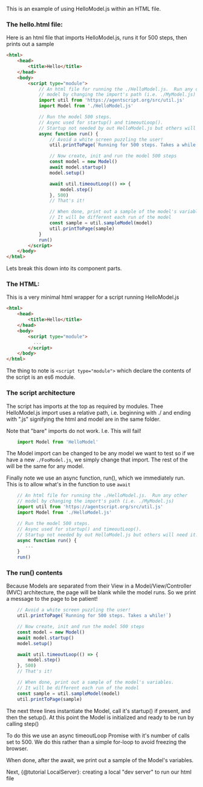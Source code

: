 This is an example of using HelloModel.js within an HTML file.

### The hello.html file:

Here is an html file that imports HelloModel.js, runs it for 500 steps, then prints out a sample
```html
<html>
    <head>
        <title>Hello</title>
    </head>
    <body>
        <script type="module">
            // An html file for running the ./HelloModel.js.  Run any other
            // model by changing the import's path (i.e. ./MyModel.js)
            import util from 'https://agentscript.org/src/util.js'
            import Model from './HelloModel.js'

            // Run the model 500 steps.
            // Async used for startup() and timeoutLoop().
            // Startup not needed by out HelloModel.js but others will need it.
            async function run() {
                // Avoid a white screen puzzling the user!
                util.printToPage(`Running for 500 steps. Takes a while!`)

                // Now create, init and run the model 500 steps
                const model = new Model()
                await model.startup()
                model.setup()

                await util.timeoutLoop(() => {
                    model.step()
                }, 500)
                // That's it!

                // When done, print out a sample of the model's variables.
                // It will be different each run of the model
                const sample = util.sampleModel(model)
                util.printToPage(sample)
            }
            run()
        </script>
    </body>
</html>
```
Lets break this down into its component parts.

### The HTML:

This is a very minimal html wrapper for a script running HelloModel.js
```html
<html>
    <head>
        <title>Hello</title>
    </head>
    <body>
        <script type="module">
          ...
        </script>
    </body>
</html>
```

The thing to note is `<script type="module">` which declare the contents of the script is an es6 module.

### The script architecture

The script has imports at the top as required by modules. Thee HelloModel.js import uses a relative path, i.e. beginning with ./ and ending with ".js" signifying the html and model are in the same folder.

Note that "bare" imports do not work. I.e. This will fail!
```javascript
    import Model from 'HelloModel'
```

The Model import can be changed to be any model we want to test so if we have a new `./FooModel.js`, we simply change that import. The rest of the will be the same for any model.

Finally note we use an async function, run(), which we immediately run. This is to allow what's in the function to use `await`
```javascript
    // An html file for running the ./HelloModel.js.  Run any other
    // model by changing the import's path (i.e. ./MyModel.js)
    import util from 'https://agentscript.org/src/util.js'
    import Model from './HelloModel.js'

    // Run the model 500 steps.
    // Async used for startup() and timeoutLoop().
    // Startup not needed by out HelloModel.js but others will need it.
    async function run() {
       ...
    }
    run()
```

### The run() contents

Because Models are separated from their View in a Model/View/Controller (MVC) architecture, the page will be blank while the model runs. So we print a message to the page to be patient!
```javascript
    // Avoid a white screen puzzling the user!
    util.printToPage(`Running for 500 steps. Takes a while!`)

    // Now create, init and run the model 500 steps
    const model = new Model()
    await model.startup()
    model.setup()

    await util.timeoutLoop(() => {
        model.step()
    }, 500)
    // That's it!

    // When done, print out a sample of the model's variables.
    // It will be different each run of the model
    const sample = util.sampleModel(model)
    util.printToPage(sample)
```
The next three lines instantiate the Model, call it's startup() if present, and then the setup(). At this point the Model is initialized and ready to be run by calling step()

To do this we use an async timeoutLoop Promise with it's number of calls set to 500. We do this rather than a simple for-loop to avoid freezing the browser.

When done, after the await, we print out a sample of the Model's variables.

Next, {@tutorial LocalServer}: creating a local "dev server" to run our html file
